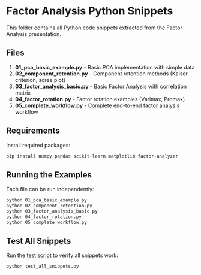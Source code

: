 # Factor Analysis Python Snippets

This folder contains all Python code snippets extracted from the Factor Analysis presentation.

## Files

1. **01_pca_basic_example.py** - Basic PCA implementation with simple data
2. **02_component_retention.py** - Component retention methods (Kaiser criterion, scree plot)
3. **03_factor_analysis_basic.py** - Basic Factor Analysis with correlation matrix
4. **04_factor_rotation.py** - Factor rotation examples (Varimax, Promax)
5. **05_complete_workflow.py** - Complete end-to-end factor analysis workflow

## Requirements

Install required packages:
```bash
pip install numpy pandas scikit-learn matplotlib factor-analyzer
```

## Running the Examples

Each file can be run independently:
```bash
python 01_pca_basic_example.py
python 02_component_retention.py
python 03_factor_analysis_basic.py
python 04_factor_rotation.py
python 05_complete_workflow.py
```

## Test All Snippets

Run the test script to verify all snippets work:
```bash
python test_all_snippets.py
```